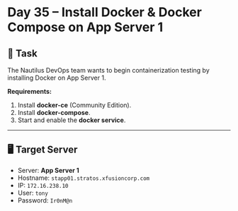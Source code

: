 # Day 35 – Install Docker & Docker Compose on App Server 1

## 🔧 Task

The Nautilus DevOps team wants to begin containerization testing by installing Docker on App Server 1.

**Requirements:**

1. Install **docker-ce** (Community Edition).
2. Install **docker-compose**.
3. Start and enable the **docker service**.

---

## 🖥️ Target Server

- Server: **App Server 1**
- Hostname: `stapp01.stratos.xfusioncorp.com`
- IP: `172.16.238.10`
- User: `tony`
- Password: `Ir0nM@n`
